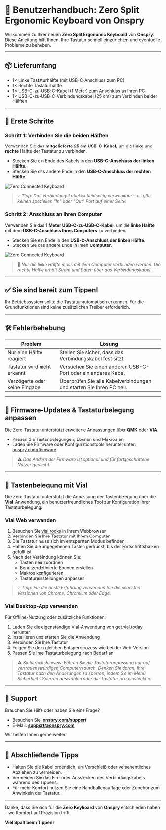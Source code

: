 # 📘 Benutzerhandbuch: Zero Split Ergonomic Keyboard von Onspry

Willkommen zu Ihrer neuen **Zero Split Ergonomic Keyboard** von **Onspry**. Diese Anleitung hilft Ihnen, Ihre Tastatur schnell einzurichten und eventuelle Probleme zu beheben.

---

## 📦 Lieferumfang

- 1× Linke Tastaturhälfte (mit USB-C-Anschluss zum PC)
- 1× Rechte Tastaturhälfte
- 1× USB-C-zu-USB-C-Kabel (1 Meter) zum Anschluss an Ihren PC
- 1× USB-C-zu-USB-C-Verbindungskabel (25 cm) zum Verbinden beider Hälften

---

## 🔌 Erste Schritte

### Schritt 1: Verbinden Sie die beiden Hälften

Verwenden Sie das **mitgelieferte 25 cm USB-C-Kabel**, um die **linke** und **rechte** Hälfte der Tastatur zu verbinden.

- Stecken Sie ein Ende des Kabels in den **USB-C-Anschluss der linken Hälfte**.
- Stecken Sie das andere Ende in den **USB-C-Anschluss der rechten Hälfte**.

![Zero Connected Keyboard](/user-manual/zero-connected.svg)

> 💡 _Tipp: Das Verbindungskabel ist beidseitig verwendbar – es gibt keinen speziellen "In" oder "Out" Port auf einer Seite._

### Schritt 2: Anschluss an Ihren Computer

Verwenden Sie das **1 Meter USB-C-zu-USB-C-Kabel**, um die **linke Hälfte** mit dem **USB-C-Anschluss Ihres Computers** zu verbinden.

- Stecken Sie ein Ende in den **USB-C-Anschluss der linken Hälfte**.
- Stecken Sie das andere Ende in Ihren **Computer**.

![Zero Connected Keyboard](/user-manual/zero-connected-laptop.svg)

> 🔌 _Nur die linke Hälfte muss mit dem Computer verbunden werden. Die rechte Hälfte erhält Strom und Daten über das Verbindungskabel._

---

## ✅ Sie sind bereit zum Tippen!

Ihr Betriebssystem sollte die Tastatur automatisch erkennen. Für die Grundfunktionen sind keine zusätzlichen Treiber erforderlich.

---

## 🛠️ Fehlerbehebung

| Problem                       | Lösung                                                              |
| ----------------------------- | ------------------------------------------------------------------- |
| Nur eine Hälfte reagiert      | Stellen Sie sicher, dass das Verbindungskabel fest sitzt.           |
| Tastatur wird nicht erkannt   | Versuchen Sie einen anderen USB-C-Port oder ein anderes Kabel.      |
| Verzögerte oder keine Eingabe | Überprüfen Sie alle Kabelverbindungen und starten Sie Ihren PC neu. |

---

## 🔧 Firmware-Updates & Tastaturbelegung anpassen

Die Zero-Tastatur unterstützt erweiterte Anpassungen über **QMK** oder **VIA**.

- Passen Sie Tastenbelegungen, Ebenen und Makros an.
- Laden Sie Firmware oder Konfigurationstools herunter unter: [onspry.com/firmware](https://onspry.com/firmware)

> ⚠️ _Das Ändern der Firmware ist optional und für fortgeschrittene Nutzer gedacht._

---

## 🎹 Tastenbelegung mit Vial

Die Zero-Tastatur unterstützt die Anpassung der Tastenbelegung über die **Vial**-Anwendung, ein benutzerfreundliches Tool zur Konfiguration Ihrer Tastaturbelegung.

### Vial Web verwenden

1. Besuchen Sie [vial.rocks](https://vial.rocks) in Ihrem Webbrowser
2. Verbinden Sie Ihre Tastatur mit Ihrem Computer
3. Die Tastatur muss sich im entsperrten Modus befinden
4. Halten Sie die angegebenen Tasten gedrückt, bis der Fortschrittsbalken gefüllt ist
5. Nach der Verbindung können Sie:
   - Tasten neu zuordnen
   - Benutzerdefinierte Ebenen erstellen
   - Makros konfigurieren
   - Tastatureinstellungen anpassen

> 💡 _Tipp: Für die beste Erfahrung verwenden Sie die neuesten Versionen von Chrome, Chromium oder Edge._

### Vial Desktop-App verwenden

Für Offline-Nutzung oder zusätzliche Funktionen:

1. Laden Sie die eigenständige Vial-Anwendung von [get.vial.today](https://get.vial.today) herunter
2. Installieren und starten Sie die Anwendung
3. Verbinden Sie Ihre Tastatur
4. Folgen Sie dem gleichen Entsperrprozess wie bei der Web-Version
5. Passen Sie Ihre Tastaturbelegung nach Bedarf an

> ⚠️ _Sicherheitshinweis: Führen Sie die Tastaturanpassung nur auf vertrauenswürdigen Computern durch. Denken Sie daran, Ihre Tastatur nach den Änderungen zu sperren, indem Sie im Menü Sicherheit->Sperren auswählen oder die Tastatur neu einstecken._

---

## 🧰 Support

Brauchen Sie Hilfe oder haben Sie eine Frage?

- Besuchen Sie: **[onspry.com/support](https://onspry.com/support)**
- E-Mail: **[support@onspry.com](mailto:support@onspry.com)**

Wir helfen Ihnen gerne weiter.

---

## 📝 Abschließende Tipps

- Halten Sie die Kabel ordentlich, um Verschleiß oder versehentliches Abziehen zu vermeiden.
- Vermeiden Sie das Ein- oder Ausstecken des Verbindungskabels während des Tippens.
- Für mehr Komfort nutzen Sie eine Handballenauflage oder Zubehör zum Anwinkeln der Tastatur.

---

Danke, dass Sie sich für die **Zero Keyboard** von **Onspry** entschieden haben – wo Komfort auf Präzision trifft.

**Viel Spaß beim Tippen!**
